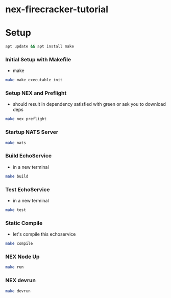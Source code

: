 # nex-firecracker-tutorial

# Setup
```bash
apt update && apt install make 
```

### Initial Setup with Makefile
- make 
```bash
make make_executable init
```

### Setup NEX and Preflight
- should result in dependency satisfied with green or ask you to download deps
```bash
make nex preflight
```

### Startup NATS Server
```bash
make nats
```

### Build EchoService
- in a new terminal
```bash
make build
```

### Test EchoService
- in a new terminal
```bash
make test
```

### Static Compile
- let's compile this echoservice
```bash
make compile
```

### NEX Node Up
```bash
make run
```

### NEX devrun
```bash
make devrun
```





